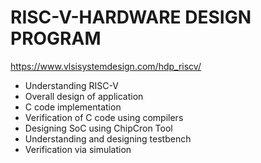 # **RISC-V-HARDWARE DESIGN PROGRAM**

https://www.vlsisystemdesign.com/hdp_riscv/

+ Understanding RISC-V
+ Overall design of application
+ C code implementation
+ Verification of C code using compilers
+ Designing SoC using ChipCron Tool
+ Understanding and designing testbench
+ Verification via simulation



